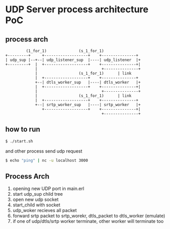 # UDP Server process architecture PoC

## process arch


```
         (1_for_1)              (s_1_for_1)
+---------+     +-------------------+    +---------------+
| udp_sup |--+--| udp_listener_sup  |----| udp_listener  |+
+---------+  |  +-------------------+    +---------------+|
             |                            +---------------+
             |                  (s_1_for_1)      | link
             |  +-------------------+    +---------------+
             +--| dtls_worker_sup   |----| dtls_worker   |+
             |  +-------------------+    +---------------+|
             |                            +---------------+
             |                  (s_1_for_1)      | link
             |  +-------------------+    +---------------+
             +--| srtp_worker_sup   |----| srtp_worker   |+
                +-------------------+    +---------------+|
                                          +---------------+
```


## how to run


```sh
$ ./start.sh
```

and other process send udp request


```sh
$ echo "ping" | nc -u localhost 3000
```


## Process Arch

1. opening new UDP port in main.erl
2. start udp_sup child tree
3. open new udp socket
4. start_child with socket
5. udp_woker recieves all packet
6. forward srtp packet to srtp_worekr, dtls_packet to dtls_worker (emulate)
7. if one of udp/dtls/srtp worker terminate, other worker will terminate too
